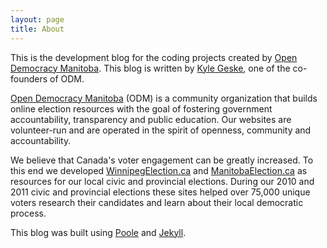 ```yaml
---
layout: page
title: About
---
```


This is the development blog for the coding projects created by [Open Democracy Manitoba](http://opendemocracymanitoba.ca). This blog is written by [Kyle Geske](http://twitter.com/stungeye), one of the co-founders of ODM.

[Open Democracy Manitoba](http://opendemocracymanitoba.ca) (ODM) is a community organization that builds online election resources with the goal of fostering government accountability, transparency and public education. Our websites are volunteer-run and are operated in the spirit of openness, community and accountability.

We believe that Canada's voter engagement can be greatly increased. To this end we developed [WinnipegElection.ca](http://winnipegelection.ca) and [ManitobaElection.ca](http://manitobaelection.ca) as resources for our local civic and provincial elections. During our 2010 and 2011 civic and provincial elections these sites helped over 75,000 unique voters research their candidates and learn about their local democratic process.

This blog was built using [Poole](http://getpoole.com/) and [Jekyll](http://jekyllrb.com).
